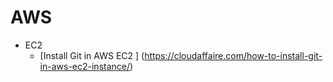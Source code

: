 # AWS
- EC2 
    - [Install Git in AWS EC2 ] (https://cloudaffaire.com/how-to-install-git-in-aws-ec2-instance/)


